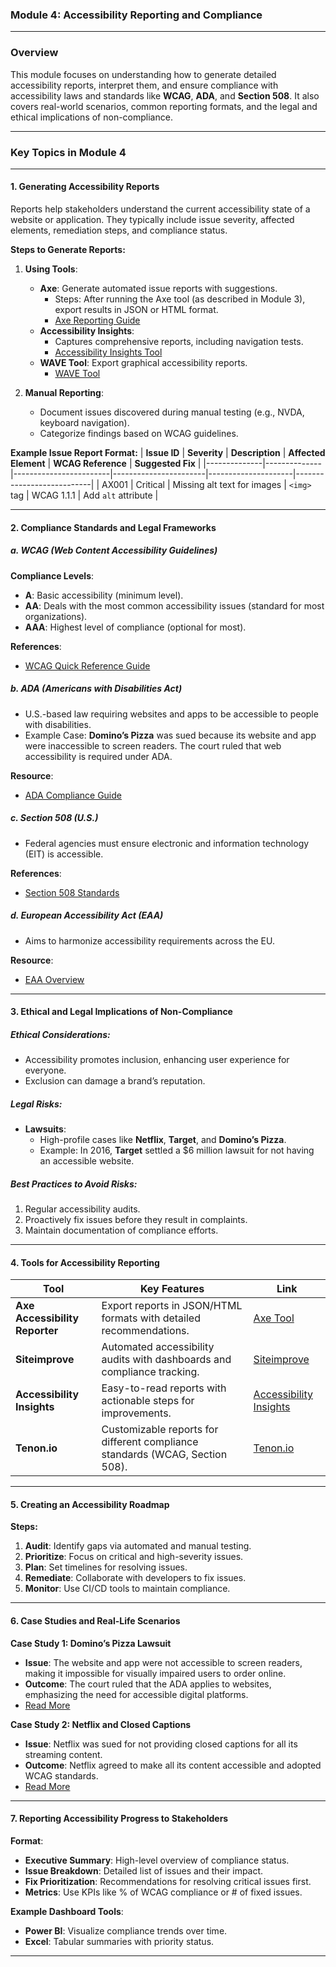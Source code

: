 ### **Module 4: Accessibility Reporting and Compliance**

---

### **Overview**  
This module focuses on understanding how to generate detailed accessibility reports, interpret them, and ensure compliance with accessibility laws and standards like **WCAG**, **ADA**, and **Section 508**. It also covers real-world scenarios, common reporting formats, and the legal and ethical implications of non-compliance.

---

### **Key Topics in Module 4**

---

#### **1. Generating Accessibility Reports**
Reports help stakeholders understand the current accessibility state of a website or application. They typically include issue severity, affected elements, remediation steps, and compliance status.

**Steps to Generate Reports:**
1. **Using Tools**:  
   - **Axe**: Generate automated issue reports with suggestions.
     - Steps: After running the Axe tool (as described in Module 3), export results in JSON or HTML format.
     - [Axe Reporting Guide](https://www.deque.com/axe/)
   - **Accessibility Insights**:  
     - Captures comprehensive reports, including navigation tests.  
     - [Accessibility Insights Tool](https://accessibilityinsights.io/)
   - **WAVE Tool**: Export graphical accessibility reports.  
     - [WAVE Tool](https://wave.webaim.org/)

2. **Manual Reporting**:  
   - Document issues discovered during manual testing (e.g., NVDA, keyboard navigation).  
   - Categorize findings based on WCAG guidelines.

**Example Issue Report Format:**
| **Issue ID** | **Severity** | **Description**        | **Affected Element** | **WCAG Reference** | **Suggested Fix**         |
|--------------|--------------|------------------------|-----------------------|---------------------|---------------------------|
| AX001        | Critical     | Missing alt text for images | `<img>` tag          | WCAG 1.1.1          | Add `alt` attribute       |

---

#### **2. Compliance Standards and Legal Frameworks**

##### **a. WCAG (Web Content Accessibility Guidelines)**  
**Compliance Levels**:  
- **A**: Basic accessibility (minimum level).  
- **AA**: Deals with the most common accessibility issues (standard for most organizations).  
- **AAA**: Highest level of compliance (optional for most).  

**References**:  
- [WCAG Quick Reference Guide](https://www.w3.org/WAI/WCAG21/quickref/)

##### **b. ADA (Americans with Disabilities Act)**  
- U.S.-based law requiring websites and apps to be accessible to people with disabilities.  
- Example Case: **Domino’s Pizza** was sued because its website and app were inaccessible to screen readers. The court ruled that web accessibility is required under ADA.

**Resource**:  
- [ADA Compliance Guide](https://www.ada.gov/)

##### **c. Section 508 (U.S.)**  
- Federal agencies must ensure electronic and information technology (EIT) is accessible.  

**References**:  
- [Section 508 Standards](https://www.section508.gov/)

##### **d. European Accessibility Act (EAA)**  
- Aims to harmonize accessibility requirements across the EU.  

**Resource**:  
- [EAA Overview](https://ec.europa.eu/social/main.jsp?catId=1202)

---

#### **3. Ethical and Legal Implications of Non-Compliance**

##### **Ethical Considerations**:
- Accessibility promotes inclusion, enhancing user experience for everyone.  
- Exclusion can damage a brand’s reputation.

##### **Legal Risks**:
- **Lawsuits**:  
  - High-profile cases like **Netflix**, **Target**, and **Domino’s Pizza**.  
  - Example: In 2016, **Target** settled a $6 million lawsuit for not having an accessible website.

##### **Best Practices to Avoid Risks**:
1. Regular accessibility audits.
2. Proactively fix issues before they result in complaints.
3. Maintain documentation of compliance efforts.

---

#### **4. Tools for Accessibility Reporting**

| **Tool**               | **Key Features**                                                                                       | **Link**                                         |
|-------------------------|-------------------------------------------------------------------------------------------------------|-------------------------------------------------|
| **Axe Accessibility Reporter** | Export reports in JSON/HTML formats with detailed recommendations.                                            | [Axe Tool](https://www.deque.com/axe/)          |
| **Siteimprove**         | Automated accessibility audits with dashboards and compliance tracking.                                | [Siteimprove](https://siteimprove.com/)         |
| **Accessibility Insights** | Easy-to-read reports with actionable steps for improvements.                                         | [Accessibility Insights](https://accessibilityinsights.io/) |
| **Tenon.io**            | Customizable reports for different compliance standards (WCAG, Section 508).                           | [Tenon.io](https://tenon.io/)                  |

---

#### **5. Creating an Accessibility Roadmap**

**Steps:**
1. **Audit**: Identify gaps via automated and manual testing.
2. **Prioritize**: Focus on critical and high-severity issues.
3. **Plan**: Set timelines for resolving issues.
4. **Remediate**: Collaborate with developers to fix issues.
5. **Monitor**: Use CI/CD tools to maintain compliance.

---

#### **6. Case Studies and Real-Life Scenarios**

**Case Study 1: Domino’s Pizza Lawsuit**  
- **Issue**: The website and app were not accessible to screen readers, making it impossible for visually impaired users to order online.  
- **Outcome**: The court ruled that the ADA applies to websites, emphasizing the need for accessible digital platforms.  
- [Read More](https://www.law360.com/articles/1204623)

**Case Study 2: Netflix and Closed Captions**  
- **Issue**: Netflix was sued for not providing closed captions for all its streaming content.  
- **Outcome**: Netflix agreed to make all its content accessible and adopted WCAG standards.  
- [Read More](https://www.nytimes.com/2012/10/11/technology/netflix-to-offer-closed-captions-on-all-streaming-content.html)

---

#### **7. Reporting Accessibility Progress to Stakeholders**

**Format**:
- **Executive Summary**: High-level overview of compliance status.  
- **Issue Breakdown**: Detailed list of issues and their impact.  
- **Fix Prioritization**: Recommendations for resolving critical issues first.  
- **Metrics**: Use KPIs like % of WCAG compliance or # of fixed issues.

**Example Dashboard Tools**:
- **Power BI**: Visualize compliance trends over time.
- **Excel**: Tabular summaries with priority status.

---
